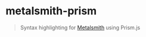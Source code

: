 # metalsmith-prism

> Syntax highlighting for [Metalsmith](http://www.metalsmith.io/) using Prism.js
